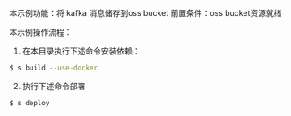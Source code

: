 本示例功能：将 kafka 消息储存到oss bucket
前置条件：oss bucket资源就绪

本示例操作流程：
1. 在本目录执行下述命令安装依赖：
```bash
$ s build --use-docker
```
2. 执行下述命令部署
```bash
$ s deploy
```

